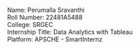 Name: Perumalla Sravanthi  
Roll Number: 22481A5488  
College: SRGEC  
Internship Title: Data Analytics with Tableau  
Platform: APSCHE - SmartInternz
